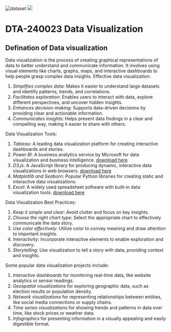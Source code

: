 ![dataset](https://github.com/Arosoye/DTA-240023/assets/132354197/5defad35-b800-48df-84ba-d764a745ffea)
![](IMG_1774.JPG)


 # DTA-240023 Data Visualization



##  **Defination of Data visualization**

Data visualization is the process of creating graphical representations of data to better understand and communicate information. It involves using visual elements like charts, graphs, maps, and interactive dashboards to help people grasp complex data insights. Effective data visualization:

1. _Simplifies complex data_: Makes it easier to understand large datasets and identify patterns, trends, and correlations.
2. _Facilitates exploration_: Enables users to interact with data, explore different perspectives, and uncover hidden insights.
3. _Enhances decision-making_: Supports data-driven decisions by providing clear and actionable information.
4. _Communicates insights_: Helps present data findings in a clear and compelling way, making it easier to share with others.

Data Visualization Tools:

1. *_Tableau_*: A leading data visualization platform for creating interactive dashboards and stories.
2. *_Power BI_*: A business analytics service by Microsoft for data visualization and business intelligence. [download here](https://www.powerbi.com)
3. *_D3.js_*: A JavaScript library for producing dynamic, interactive data visualizations in web browsers. [download here](https://www.D3.Js.com)
4. *_Matplotlib_ and _Seaborn_*: Popular Python libraries for creating static and interactive data visualizations.
5. *_Excel_*: A widely used spreadsheet software with built-in data visualization tools. [download here](https://www.excel.com)

Data Visualization Best Practices:

1. _Keep it simple and clear_: Avoid clutter and focus on key insights.
2. _Choose the right chart type_: Select the appropriate chart to effectively communicate the data story.
3. _Use color effectively_: Utilize color to convey meaning and draw attention to important insights.
4. _Interactivity_: Incorporate interactive elements to enable exploration and discovery.
5. _Storytelling_: Use visualization to tell a story with data, providing context and insights.

Some popular data visualization projects include:

1. _Interactive dashboards_ for monitoring real-time data, like website analytics or sensor readings.
2. _Geospatial visualizations_ for exploring geographic data, such as election results or population density.
3. _Network visualizations_ for representing relationships between entities, like social media connections or supply chains.
4. _Time series visualizations_ for showing trends and patterns in data over time, like stock prices or weather data.
5. _Infographics_ for presenting information in a visually appealing and easily digestible format.






